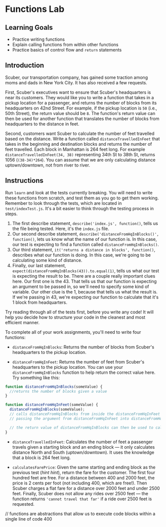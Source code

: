 # Functions Lab

## Learning Goals

- Practice writing functions
- Explain calling functions from within other functions
- Practice basics of control flow and `return` statements

## Introduction

Scuber, our transportation company, has gained some traction among moms and dads
in New York City. It has also received a few requests.

First, Scuber's executives want to ensure that Scuber's headquarters is near its
customers. They would like you to write a function that takes in a pickup
location for a passenger, and returns the number of blocks from its headquarters
on 42nd Street. For example, if the pickup location is `50` (i.e., 50th Street),
the return value should be `8`. The function's return value can then be used for
another function that translates the number of blocks from headquarters to the
distance in feet.

Second, customers want Scuber to calculate the number of feet travelled based on
the distance. Write a function called `distanceTravelledInFeet` that takes in the
beginning and destination blocks and returns the number of feet travelled. Each
block in Manhattan is 264 feet long. For example `distanceTravelledInFeet(34, 38)`
representing 34th St to 38th St, returns 1056 (`(38-34)*264`). You can assume
that we are only calculating distance uptown/downtown, not from river to river.

## Instructions

Run `learn` and look at the tests currently breaking. You will need to write
these functions from scratch, and test them as you go to get them working.
Remember to look through the tests, which are located in `test/indexTest.js`.
It's a bit easier to think through the testing process in steps.

1. The first describe statement, `describe('index.js', function()`, tells us the
   file being tested. Here, it's the `index.js` file.
2. Our second describe statement, `describe('distanceFromHqInBlocks()', function()`, lets us know what the name of our function is. In this case, our
   test is expecting to find a function called `distanceFromHqInBlocks()`.
3. Our third statement, `it('returns a distance in blocks', function()`, describes
   what our function is doing. In this case, we're going to be calculating some
   kind of distance.
4. Finally, our last statement, `expect(distanceFromHqInBlocks(43)).to.equal(1)`,
   tells us what our test is expecting the result to be. There are a couple really
   important clues here. Our first one is the 43. That tells us that our function
   is expecting an argument to be passed in, so we'll need to specify some kind of
   variable. Our other clue is the 1, because that tells us what the result is. If
   we're passing in 43, we're expecting our function to calculate that it's 1 block
   from headquarters.

Try reading through all of the tests first, before you write any code! It will
help you decide how to structure your code in the cleanest and most efficient
manner.

To complete all of your work assignments, you'll need to write four functions:

- `distanceFromHqInBlocks`: Returns the number of blocks from Scuber's
  headquarters to the pickup location.

- `distanceFromHqInFeet`: Returns the number of feet from Scuber's
  headquarters to the pickup location. You can use your
  `distanceFromHqInBlocks` function to help return the correct value here. Try something like this:

```js
function distanceFromHqInBlocks(someValue) {
  //returns the number of blocks given a value
}

function distanceFromHqInFeet(someValue) {
  distanceFromHqInBlocks(someValue);
  // calls distanceFromHqInBlocks from inside the distanceFromHqInFeet function,
  // passing the argument from distanceFromHqInFeet into distanceFromHqInBlocks

  // the return value of distanceFromHqInBlocks can then be used to calculate feet
}
```

- `distanceTravelledInFeet`: Calculates the number of feet a passenger travels
  given a starting block and an ending block — it only calculates distance North
  and South (uptown/downtown). It uses the knowledge that a block is 264 feet
  long.

- `calculatesFarePrice`: Given the same starting and ending block as the
  previous test (_hint hint_), return the fare for the customer. The first four
  hundred feet are free. For a distance between 400 and 2000 feet, the price is 2
  cents per foot (not including 400, which are free!). Then Scuber charges a
  flat fare for a distance over 2000 feet and under 2500 feet. Finally, Scuber
  does not allow any rides over 2500 feet — the function returns `'cannot travel that far'` if a ride over 2500 feet is requested.


// functions are abstractions that allow us to execute code blocks within a single line of code 400